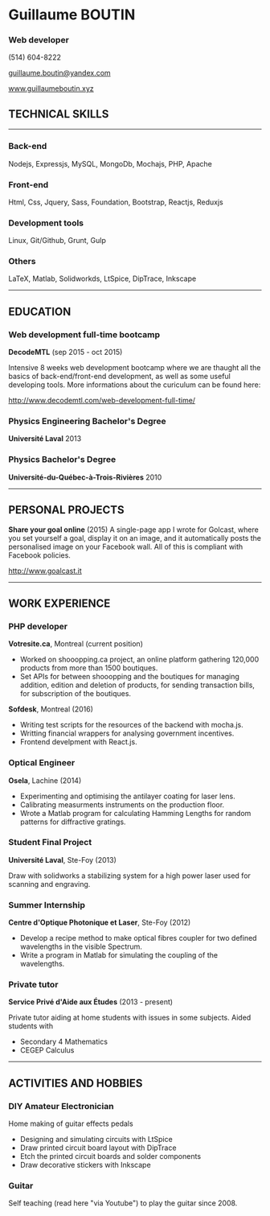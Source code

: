 # Guillaume BOUTIN
### Web developer

(514) 604-8222

guillaume.boutin@yandex.com

www.guillaumeboutin.xyz

##   TECHNICAL SKILLS
- - -
###  Back-end
Nodejs, Expressjs, MySQL, MongoDb, Mochajs, PHP, Apache

### Front-end
Html, Css, Jquery, Sass, Foundation, Bootstrap, Reactjs, Reduxjs

### Development tools
Linux, Git/Github, Grunt, Gulp

### Others
LaTeX, Matlab, Solidworkds, LtSpice, DipTrace, Inkscape
- - -

##  EDUCATION
### Web development full-time bootcamp
**DecodeMTL** (sep 2015 - oct 2015)

Intensive 8 weeks web development bootcamp where we are thaught all the basics
of back-end/front-end development, as well as some useful developing tools. More
informations about the curiculum can be found
here:

http://www.decodemtl.com/web-development-full-time/

### Physics Engineering Bachelor's Degree
**Université Laval** 2013

### Physics Bachelor's Degree
**Université-du-Québec-à-Trois-Rivières** 2010

- - -

##  PERSONAL PROJECTS
**Share your goal online** (2015)
A single-page app I wrote for Golcast, where you set yourself a goal, display it
on an image, and it automatically posts the personalised image on your Facebook
wall. All of this is compliant with Facebook policies.

http://www.goalcast.it

- - -

##  WORK EXPERIENCE
### PHP developer
**Votresite.ca**, Montreal (current position)

*   Worked on shooopping.ca project, an online platform gathering 120,000 products from more than 1500 boutiques.
*   Set APIs for between shooopping and the boutiques for managing addition, edition and deletion of products, for sending transaction bills, for subscription of the boutiques.

**Sofdesk**, Montreal (2016)

*   Writing test scripts for the resources of the backend with mocha.js.
*   Writting financial wrappers for analysing government incentives.
*   Frontend develpment with React.js.

### Optical Engineer
**Osela**, Lachine (2014)

*   Experimenting and optimising the antilayer coating for laser lens.
*   Calibrating measurments instruments on the production floor.
*   Wrote a Matlab program for calculating Hamming Lengths for random patterns
for diffractive gratings.

### Student Final Project
**Université Laval**, Ste-Foy (2013)

Draw with solidworks a stabilizing system for a high power laser used for
scanning and engraving.

### Summer Internship
**Centre d'Optique Photonique et Laser**, Ste-Foy (2012)

*   Develop a recipe method to make optical fibres coupler for two defined
wavelengths in the visible Spectrum.
*   Write a program in Matlab for simulating the coupling of the wavelengths.

### Private tutor
**Service Privé d'Aide aux Études** (2013 - present)

Private tutor aiding at home students with issues in some subjects. Aided
students with

*   Secondary 4 Mathematics
*   CEGEP Calculus

- - -

##  ACTIVITIES AND HOBBIES
### DIY Amateur Electronician

Home making of guitar effects pedals
*   Designing and simulating circuits with LtSpice
*   Draw printed circuit board layout with DipTrace
*   Etch the printed circuit boards and solder components
*   Draw decorative stickers with Inkscape

### Guitar
Self teaching (read here "via Youtube") to play the guitar since 2008.
